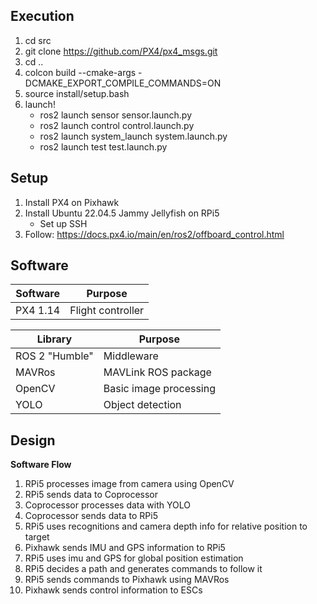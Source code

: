 ## Execution
1. cd src
2. git clone https://github.com/PX4/px4_msgs.git
3. cd ..
1. colcon build --cmake-args -DCMAKE_EXPORT_COMPILE_COMMANDS=ON
2. source install/setup.bash
3. launch!
     - ros2 launch sensor sensor.launch.py
     - ros2 launch control control.launch.py
     - ros2 launch system_launch system.launch.py
     - ros2 launch test test.launch.py

## Setup
1. Install PX4 on Pixhawk
2. Install Ubuntu 22.04.5 Jammy Jellyfish on RPi5 
     - Set up SSH
3. Follow: https://docs.px4.io/main/en/ros2/offboard_control.html 

## Software
| Software | Purpose |
|----------|---------|
| PX4 1.14 | Flight controller |

| Library | Purpose |
|---------|---------|
| ROS 2 "Humble" | Middleware |
| MAVRos | MAVLink ROS package |
| OpenCV | Basic image processing |
| YOLO | Object detection |

## Design
**Software Flow**
1. RPi5 processes image from camera using OpenCV
2. RPi5 sends data to Coprocessor
3. Coprocessor processes data with YOLO
4. Coprocessor sends data to RPi5
5. RPi5 uses recognitions and camera depth info for relative position to target
6. Pixhawk sends IMU and GPS information to RPi5
7. RPi5 uses imu and GPS for global position estimation
8. RPi5 decides a path and generates commands to follow it
9. RPi5 sends commands to Pixhawk using MAVRos
10. Pixhawk sends control information to ESCs